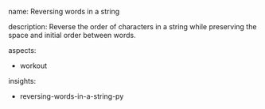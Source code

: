name: Reversing words in a string

description: Reverse the order of characters in a string while preserving the space and initial order between words.

aspects:
  - workout

insights:
  - reversing-words-in-a-string-py